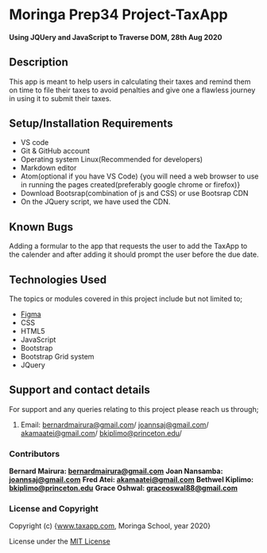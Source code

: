<!--headings-->

# Moringa Prep34 Project-TaxApp

#### Using JQUery and JavaScript to Traverse DOM, 28th Aug 2020

## Description

This app is meant to help users in calculating their taxes
and remind them on time to file their taxes to avoid penalties and give one a flawless journey in using it to submit their taxes.


## Setup/Installation Requirements

* VS code 
* Git & GitHub account
* Operating system Linux(Recommended for developers)
* Markdown editor
* Atom(optional if you have VS Code)
{you will need a web browser to use in running the pages created(preferably google chrome or firefox)}
* Download Bootsrap(combination of js and CSS) or use Bootsrap CDN
* On the JQuery script, we have used the CDN.

## Known Bugs

 Adding a formular to the app that requests the user to add the TaxApp to the calender and after adding it should prompt the user before the due date.

## Technologies Used

The topics or modules covered in this project include but not limited to;

* [Figma](https://www.figma.com/file/ydMIiZzNVtIDOCfBTOjOWL/TaxApp?node-id=0%3A1)
* CSS
* HTML5
* JavaScript
* Bootstrap
* Bootstrap Grid system
* JQuery

## Support and contact details

For support and any queries relating to this project please reach us through;

1. Email: bernardmairura@gmail.com/ joannsaj@gmail.com/     akamaatei@gmail.com/ bkiplimo@princeton.edu/


### Contributors

 **Bernard Mairura: <bernardmairura@gmail.com>**
 **Joan Nansamba: <joannsaj@gmail.com>**
 **Fred Atei: <akamaatei@gmail.com>**
 **Bethwel Kiplimo: <bkiplimo@princeton.edu>**
 **Grace Oshwal: <graceoswal88@gmail.com>**

### License and Copyright

Copyright (c) {www.taxapp.com, Moringa School, year 2020}

License under the [MIT License](LICENSE)